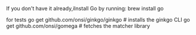 If you don't have it already,iInstall Go by running:
brew install go

for tests
go get github.com/onsi/ginkgo/ginkgo  # installs the ginkgo CLI
go get github.com/onsi/gomega         # fetches the matcher library
